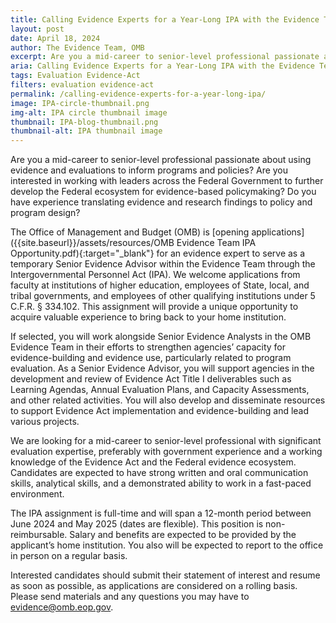 ```yaml
---
title: Calling Evidence Experts for a Year-Long IPA with the Evidence Team 
layout: post
date: April 18, 2024
author: The Evidence Team, OMB
excerpt: Are you a mid-career to senior-level professional passionate about using evidence and evaluations to inform programs and policies...
aria: Calling Evidence Experts for a Year-Long IPA with the Evidence Team 
tags: Evaluation Evidence-Act
filters: evaluation evidence-act
permalink: /calling-evidence-experts-for-a-year-long-ipa/
image: IPA-circle-thumbnail.png
img-alt: IPA circle thumbnail image
thumbnail: IPA-blog-thumbnail.png
thumbnail-alt: IPA thumbnail image
---
```


Are you a mid-career to senior-level professional passionate about using evidence and evaluations to inform programs and policies? Are you interested in working with leaders across the Federal Government to further develop the Federal ecosystem for evidence-based policymaking? Do you have experience translating evidence and research findings to policy and program design?

The Office of Management and Budget (OMB) is [opening applications]({{site.baseurl}}/assets/resources/OMB Evidence Team IPA Opportunity.pdf){:target="_blank"} for an evidence expert to serve as a temporary Senior Evidence Advisor within the Evidence Team through the Intergovernmental Personnel Act (IPA). We welcome applications from faculty at institutions of higher education, employees of State, local, and tribal governments, and employees of other qualifying institutions under 5 C.F.R. § 334.102.  This assignment will provide a unique opportunity to acquire valuable experience to bring back to your home institution.

If selected, you will work alongside Senior Evidence Analysts in the OMB Evidence Team in their efforts to strengthen agencies’ capacity for evidence-building and evidence use, particularly related to program evaluation. As a Senior Evidence Advisor, you will support agencies in the development and review of Evidence Act Title I deliverables such as Learning Agendas, Annual Evaluation Plans, and Capacity Assessments, and other related activities. You will also develop and disseminate resources to support Evidence Act implementation and evidence-building and lead various projects.

We are looking for a mid-career to senior-level professional with significant evaluation expertise, preferably with government experience and a working knowledge of the Evidence Act and the Federal evidence ecosystem. Candidates are expected to have strong written and oral communication skills, analytical skills, and a demonstrated ability to work in a fast-paced environment. 

The IPA assignment is full-time and will span a 12-month period between June 2024 and May 2025 (dates are flexible). This position is non-reimbursable.  Salary and benefits are expected to be provided by the applicant’s home institution. You also will be expected to report to the office in person on a regular basis.

Interested candidates should submit their statement of interest and resume as soon as possible, as applications are considered on a rolling basis. Please send materials and any questions you may have to <evidence@omb.eop.gov>. 
